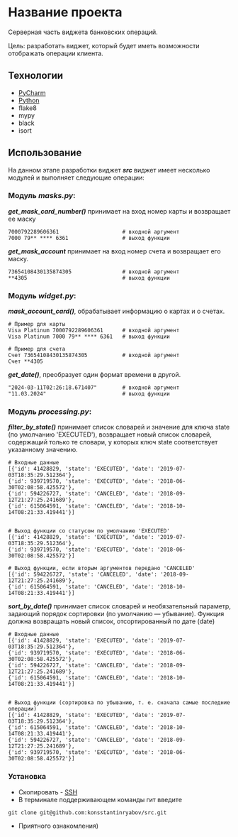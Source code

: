 # Название проекта
Серверная часть виджета банковских операций.

Цель: разработать виджет, который будет иметь возможности отображать операции клиента.


## Технологии
- [PyCharm](https://www.jetbrains.com/pycharm/download/?section=windows)
- [Python](https://www.python.org/downloads/)
- flake8
- mypy
- black
- isort


## Использование
На данном этапе разработки виджет ***src*** виджет имеет несколько модулей и выполняет следующие операции: 

### Модуль ***masks.py***:
***get_mask_card_number()*** принимает на вход номер карты и возвращает ее маску

```
7000792289606361                    # входной аргумент
7000 79** **** 6361                 # выход функции
```
***get_mask_account*** принимает на вход номер счета и возвращает его маску.
```
73654108430135874305                # входной аргумент
**4305                              # выход функции
```
### Модуль ***widget.py***:

***mask_account_card()***, обрабатывает информацию о картах и о счетах.
```
# Пример для карты
Visa Platinum 7000792289606361      # входной аргумент
Visa Platinum 7000 79** **** 6361   # выход функции

# Пример для счета
Счет 73654108430135874305           # входной аргумент
Счет **4305                         
```
***get_date()***, преобразует один формат времени в другой.
```
"2024-03-11T02:26:18.671407"        # входной аргумент
"11.03.2024"                        # выход функции
```

### Модуль ***processing.py***:
***filter_by_state()*** принимает список словарей и значение для ключа 
state (по умолчанию 'EXECUTED'), возвращает новый список словарей, содержащий только те словари, у которых ключ 
state соответствует указанному значению.
```
# Входные данные 
[{'id': 41428829, 'state': 'EXECUTED', 'date': '2019-07-03T18:35:29.512364'},
{'id': 939719570, 'state': 'EXECUTED', 'date': '2018-06-30T02:08:58.425572'},
{'id': 594226727, 'state': 'CANCELED', 'date': '2018-09-12T21:27:25.241689'},
{'id': 615064591, 'state': 'CANCELED', 'date': '2018-10-14T08:21:33.419441'}]


# Выход функции со статусом по умолчанию 'EXECUTED'
[{'id': 41428829, 'state': 'EXECUTED', 'date': '2019-07-03T18:35:29.512364'},
{'id': 939719570, 'state': 'EXECUTED', 'date': '2018-06-30T02:08:58.425572'}]

# Выход функции, если вторым аргументов передано 'CANCELED'
[{'id': 594226727, 'state': 'CANCELED', 'date': '2018-09-12T21:27:25.241689'},
{'id': 615064591, 'state': 'CANCELED', 'date': '2018-10-14T08:21:33.419441'}]
```
***sort_by_date()*** принимает список словарей и необязательный параметр,
задающий порядок сортировки (по умолчанию — убывание). Функция должна
возвращать новый список, отсортированный по дате (date)
```
# Входные данные 
[{'id': 41428829, 'state': 'EXECUTED', 'date': '2019-07-03T18:35:29.512364'},
{'id': 939719570, 'state': 'EXECUTED', 'date': '2018-06-30T02:08:58.425572'},
{'id': 594226727, 'state': 'CANCELED', 'date': '2018-09-12T21:27:25.241689'},
{'id': 615064591, 'state': 'CANCELED', 'date': '2018-10-14T08:21:33.419441'}]


# Выход функции (сортировка по убыванию, т. е. сначала самые последние операции)
[{'id': 41428829, 'state': 'EXECUTED', 'date': '2019-07-03T18:35:29.512364'},
{'id': 615064591, 'state': 'CANCELED', 'date': '2018-10-14T08:21:33.419441'},
{'id': 594226727, 'state': 'CANCELED', 'date': '2018-09-12T21:27:25.241689'},
{'id': 939719570, 'state': 'EXECUTED', 'date': '2018-06-30T02:08:58.425572'}]
```


### Установка 
- Скопировать - [SSH](git@github.com:konsstantinryabov/src.git)
- В терминале поддерживающем команды гит введите 
```
git clone git@github.com:konsstantinryabov/src.git
```
- Приятного ознакомления)

